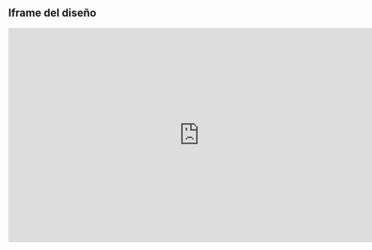 ## Iframe del diseño

<iframe width="768" height="432" src="https://miro.com/app/live-embed/uXjVPR-Mjcs=/?moveToViewport=-9838,-3230,31999,20872&embedId=953419810779" frameborder="0" scrolling="no" allowfullscreen></iframe>
